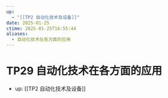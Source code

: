 ```yaml
---
up:
  - "[[TP2 自动化技术及设备]]"
date: 2025-01-25
ctime: 2025-01-25T16:55:44
aliases:
  - 自动化技术在各方面的应用
---
```


# TP29 自动化技术在各方面的应用

- up: [[TP2 自动化技术及设备]]
